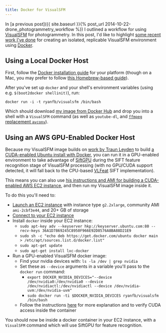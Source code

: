 ```yaml
---
title: Docker for VisualSFM
---
```


In [a previous post]({{ site.baseurl }}{% post_url 2014-10-22-drone_photogrammetry_workflow %}) I outlined a workflow for using [VisualSFM](http://ccwu.me/vsfm/) for photogrammetry. In this post, I'd like to highlight [some recent work I've done](https://github.com/ryanfb/docker_visualsfm) for creating an isolated, replicable VisualSFM environment using [Docker](https://www.docker.com/).

Using a Local Docker Host
-------------------------

First, follow the [Docker installation guide](https://docs.docker.com/installation/) for your platform (though on a Mac, you may prefer to follow [this Homebrew-based guide](http://penandpants.com/2014/03/09/docker-via-homebrew/)).

After you've set up `docker` and your shell's environment variables (using e.g. `$(boot2docker shellinit)`), run:

    docker run -i -t ryanfb/visualsfm /bin/bash

Which should download [my image from Docker Hub](https://registry.hub.docker.com/u/ryanfb/visualsfm/) and drop you into a shell with a `VisualSFM` command (as well as `youtube-dl`, and [`ffmpeg` replacement `avconv`](http://askubuntu.com/a/432585)).

Using an AWS GPU-Enabled Docker Host
------------------------------------

Because my VisualSFM image builds on [work by Traun Leyden](http://tleyden.github.io/blog/2014/10/25/docker-on-aws-gpu-ubuntu-14-dot-04-slash-cuda-6-dot-5/) to build [a CUDA-enabled Ubuntu install with Docker](https://registry.hub.docker.com/u/tleyden5iwx/ubuntu-cuda/), you can run it in a GPU-enabled environment to take advantage of [SiftGPU](http://cs.unc.edu/~ccwu/siftgpu/) during the SIFT feature recognition stage of VisualSFM processing (with no GPU/CUDA support detected, it will fall back to the CPU-based [VLFeat](http://www.vlfeat.org/) SIFT implementation).

This means you can also use [his instructions and AMI for building a CUDA-enabled AWS EC2 instance](http://tleyden.github.io/blog/2014/10/25/cuda-6-dot-5-on-aws-gpu-instance-running-ubuntu-14-dot-04/), and then run my VisualSFM image inside it.

To do this you'll need to:

 * [Launch an EC2 instance](http://docs.aws.amazon.com/AWSEC2/latest/UserGuide/ec2-launch-instance_linux.html) with instance type `g2.2xlarge`, community AMI `ami-2cbf3e44`, and 20+ GB of storage
 * [Connect to your EC2 instance](http://docs.aws.amazon.com/AWSEC2/latest/UserGuide/ec2-connect-to-instance-linux.html)
 * Install `docker` inside your EC2 instance:
   * `sudo apt-key adv --keyserver hkp://keyserver.ubuntu.com:80 --recv-keys 36A1D7869245C8950F966E92D8576A8BA88D21E9`
   * `sudo sh -c "echo deb https://get.docker.com/ubuntu docker main > /etc/apt/sources.list.d/docker.list"`
   * `sudo apt-get update`
   * `sudo apt-get install lxc-docker`
 * Run a GPU-enabled VisualSFM docker image:
   * Find your nvidia devices with: `ls -la /dev | grep nvidia`
   * Set these as `--device` arguments in a variable you'll pass to the `docker run` command:
     * `export DOCKER_NVIDIA_DEVICES="--device /dev/nvidia0:/dev/nvidia0 --device /dev/nvidiactl:/dev/nvidiactl --device /dev/nvidia-uvm:/dev/nvidia-uvm"`
     * `sudo docker run -ti $DOCKER_NVIDIA_DEVICES ryanfb/visualsfm /bin/bash`
   * Follow the instructions [here](http://tleyden.github.io/blog/2014/10/25/docker-on-aws-gpu-ubuntu-14-dot-04-slash-cuda-6-dot-5/) for more explanation and to verify CUDA access inside the container

You should now be inside a docker container in your EC2 instance, with a `VisualSFM` command which will use SiftGPU for feature recognition.
